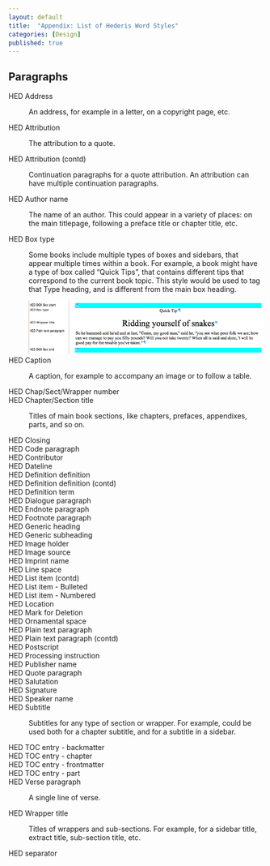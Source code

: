 ```yaml
---
layout: default
title:  "Appendix: List of Hederis Word Styles"
categories: [Design]
published: true
---
```


<section class="hwprsubsectionstart" data-hederis-type="hwprsubsectionstart" id="pSU008oFw" data-type="subsection"><h1 data-hederis-type="hblktitle" class="hblktitle" id="pAPtg9W4G">Paragraphs</h1>
    <dl class="hwprdef-liststart" data-hederis-type="hwprdef-liststart" id="pYGQaGkzI"><dt data-hederis-type="hblkdefterm" class="hblkdefterm" id="pm2EMzknj">HED Address</dt>
    <dd class="hblkdefinition" data-hederis-type="hblkdefinition" id="liEircTqwN"><p class="hblkdefinition" data-hederis-type="hblkdefinition" id="pAVYLXQgL">An address, for example in a letter, on a copyright page, etc.</p></dd>
    <dt data-hederis-type="hblkdefterm" class="hblkdefterm" id="pLC2wIBQF">HED Attribution</dt>
    <dd class="hblkdefinition" data-hederis-type="hblkdefinition" id="liIkxBvn5h"><p class="hblkdefinition" data-hederis-type="hblkdefinition" id="pkoJ28JwU">The attribution to a quote.</p></dd>
    <dt data-hederis-type="hblkdefterm" class="hblkdefterm" id="pIKeckkUn">HED Attribution (contd)</dt>
    <dd class="hblkdefinition" data-hederis-type="hblkdefinition" id="li4q4wMFEO"><p class="hblkdefinition" data-hederis-type="hblkdefinition" id="pWpOYpBN5">Continuation paragraphs for a quote attribution. An attribution can have multiple continuation paragraphs.</p></dd>
    <dt data-hederis-type="hblkdefterm" class="hblkdefterm" id="p7EbwCr5H">HED Author name</dt>
    <dd class="hblkdefinition" data-hederis-type="hblkdefinition" id="lijl7YcFlB"><p class="hblkdefinition" data-hederis-type="hblkdefinition" id="pcUUoM8kX">The name of an author. This could appear in a variety of places: on the main titlepage, following a preface title or chapter title, etc.</p></dd>
    <dt data-hederis-type="hblkdefterm" class="hblkdefterm" id="pA0qlvXye">HED Box type</dt>
    <dd class="hblkdefinition" data-hederis-type="hblkdefinition" id="liQY04FHbd"><p class="hblkdefinition" data-hederis-type="hblkdefinition" id="pNrGEZVIx">Some books include multiple types of boxes and sidebars, that appear multiple times within a book. For example, a book might have a type of box called &#8220;Quick Tips&#8221;, that contains different tips that correspond to the current book topic. This style would be used to tag that Type heading, and is different from the main box heading.</p><img data-hederis-type="hblkimg" class="hblkimg" id="pmIZIdLIm" src="/images/boxtype.png"/>
    </dd>
    <dt data-hederis-type="hblkdefterm" class="hblkdefterm" id="p8RoCRjh3">HED Caption</dt>
    <dd class="hblkdefinition" data-hederis-type="hblkdefinition" id="lig78tWF6V"><p class="hblkdefinition" data-hederis-type="hblkdefinition" id="pQ3nazfVe">A caption, for example to accompany an image or to follow a table.</p></dd>
    <dt data-hederis-type="hblkdefterm" class="hblkdefterm" id="pc162KEej">HED Chap/Sect/Wrapper number</dt>
    <dt data-hederis-type="hblkdefterm" class="hblkdefterm" id="p6qBMXQWj">HED Chapter/Section title</dt>
    <dd class="hblkdefinition" data-hederis-type="hblkdefinition" id="liB0PLsIno"><p class="hblkdefinition" data-hederis-type="hblkdefinition" id="phPOkCkce">Titles of main book sections, like chapters, prefaces, appendixes, parts, and so on.</p></dd>
    <dt data-hederis-type="hblkdefterm" class="hblkdefterm" id="pDDvF0Qx2">HED Closing</dt>
    <dt data-hederis-type="hblkdefterm" class="hblkdefterm" id="ptg7TtRNs">HED Code paragraph</dt>
    <dt data-hederis-type="hblkdefterm" class="hblkdefterm" id="p26uGG0JO">HED Contributor</dt>
    <dt data-hederis-type="hblkdefterm" class="hblkdefterm" id="pDKMFrjcy">HED Dateline</dt>
    <dt data-hederis-type="hblkdefterm" class="hblkdefterm" id="pxY2eDWeK">HED Definition definition</dt>
    <dt data-hederis-type="hblkdefterm" class="hblkdefterm" id="pSsrDwqAn">HED Definition definition (contd)</dt>
    <dt data-hederis-type="hblkdefterm" class="hblkdefterm" id="pG4joLADA">HED Definition term</dt>
    <dt data-hederis-type="hblkdefterm" class="hblkdefterm" id="pfnuAqniR">HED Dialogue paragraph</dt>
    <dt data-hederis-type="hblkdefterm" class="hblkdefterm" id="pTHPELohg">HED Endnote paragraph</dt>
    <dt data-hederis-type="hblkdefterm" class="hblkdefterm" id="p3rpgKTkH">HED Footnote paragraph</dt>
    <dt data-hederis-type="hblkdefterm" class="hblkdefterm" id="pbAGRFvok">HED Generic heading</dt>
    <dt data-hederis-type="hblkdefterm" class="hblkdefterm" id="pxrTrjbA8">HED Generic subheading</dt>
    <dt data-hederis-type="hblkdefterm" class="hblkdefterm" id="pzt0VSDar">HED Image holder</dt>
    <dt data-hederis-type="hblkdefterm" class="hblkdefterm" id="pR0FXElHk">HED Image source</dt>
    <dt data-hederis-type="hblkdefterm" class="hblkdefterm" id="pQx4JbtYw">HED Imprint name</dt>
    <dt data-hederis-type="hblkdefterm" class="hblkdefterm" id="pBBohIJ7j">HED Line space</dt>
    <dt data-hederis-type="hblkdefterm" class="hblkdefterm" id="pUUy4Ltr0">HED List item (contd)</dt>
    <dt data-hederis-type="hblkdefterm" class="hblkdefterm" id="pfUHTtf0u">HED List item - Bulleted</dt>
    <dt data-hederis-type="hblkdefterm" class="hblkdefterm" id="plgkbO1RE">HED List item - Numbered</dt>
    <dt data-hederis-type="hblkdefterm" class="hblkdefterm" id="p54kj02lu">HED Location</dt>
    <dt data-hederis-type="hblkdefterm" class="hblkdefterm" id="pxZ10qlYh">HED Mark for Deletion</dt>
    <dt data-hederis-type="hblkdefterm" class="hblkdefterm" id="pcedM7Kwr">HED Ornamental space</dt>
    <dt data-hederis-type="hblkdefterm" class="hblkdefterm" id="pwDDI2yyq">HED Plain text paragraph</dt>
    <dt data-hederis-type="hblkdefterm" class="hblkdefterm" id="pZAc5Or7v">HED Plain text paragraph (contd)</dt>
    <dt data-hederis-type="hblkdefterm" class="hblkdefterm" id="pnN77LX1h">HED Postscript</dt>
    <dt data-hederis-type="hblkdefterm" class="hblkdefterm" id="pqbx04KpM">HED Processing instruction</dt>
    <dt data-hederis-type="hblkdefterm" class="hblkdefterm" id="p2avHD1hU">HED Publisher name</dt>
    <dt data-hederis-type="hblkdefterm" class="hblkdefterm" id="p32zJluo8">HED Quote paragraph</dt>
    <dt data-hederis-type="hblkdefterm" class="hblkdefterm" id="pceUAyapc">HED Salutation</dt>
    <dt data-hederis-type="hblkdefterm" class="hblkdefterm" id="pLHxgkhPu">HED Signature</dt>
    <dt data-hederis-type="hblkdefterm" class="hblkdefterm" id="pQfHUoiHo">HED Speaker name</dt>
    <dt data-hederis-type="hblkdefterm" class="hblkdefterm" id="pOoxVQ4xL">HED Subtitle</dt>
    <dd class="hblkdefinition" data-hederis-type="hblkdefinition" id="liwAGjUNEp"><p class="hblkdefinition" data-hederis-type="hblkdefinition" id="prI1Ykxpw">Subtitles for any type of section or wrapper. For example, could be used both for a chapter subtitle, and for a subtitle in a sidebar.</p></dd>
    <dt data-hederis-type="hblkdefterm" class="hblkdefterm" id="pZxn7i4wc">HED TOC entry - backmatter</dt>
    <dt data-hederis-type="hblkdefterm" class="hblkdefterm" id="pqXrNvs1i">HED TOC entry - chapter</dt>
    <dt data-hederis-type="hblkdefterm" class="hblkdefterm" id="pJnEhsNRG">HED TOC entry - frontmatter</dt>
    <dt data-hederis-type="hblkdefterm" class="hblkdefterm" id="pCdi3VhGO">HED TOC entry - part</dt>
    <dt data-hederis-type="hblkdefterm" class="hblkdefterm" id="pKjQVPUiu">HED Verse paragraph</dt>
    <dd class="hblkdefinition" data-hederis-type="hblkdefinition" id="liOyNanqbF"><p class="hblkdefinition" data-hederis-type="hblkdefinition" id="plmeUmfBz">A single line of verse.</p></dd>
    <dt data-hederis-type="hblkdefterm" class="hblkdefterm" id="p3GYJ0TaX">HED Wrapper title</dt>
    <dd class="hblkdefinition" data-hederis-type="hblkdefinition" id="li9RcUgDXo"><p class="hblkdefinition" data-hederis-type="hblkdefinition" id="pOe6C8Opp">Titles of wrappers and sub-sections. For example, for a sidebar title, extract title, sub-section title, etc.</p></dd>
    <dt data-hederis-type="hblkdefterm" class="hblkdefterm" id="pxw3soZRM">HED separator</dt>
    </dl>
    </section>
    